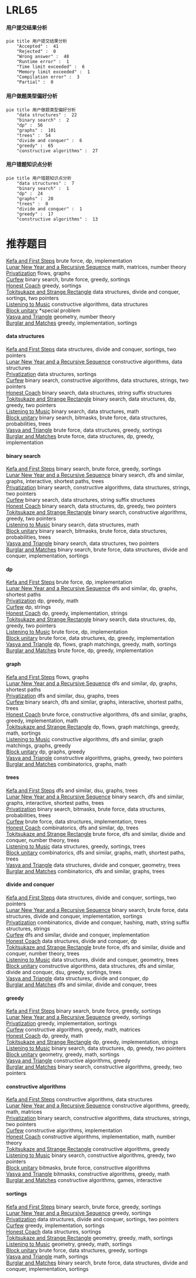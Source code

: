 # LRL65
<!-- tabs:start -->
#### **用户提交结果分析**

```mermaid
pie title 用户提交结果分析
    "Accepted" :  41
    "Rejected" :  0
    "Wrong answer" :  48
    "Runtime error" :  1
    "Time limit exceeded" :  6
    "Memory limit exceeded" :  1
    "Compilation error" :  3
    "Partial" :  0
```
#### **用户做题类型偏好分析**

```mermaid
pie title 用户做题类型偏好分析
    "data structures" :  22
    "binary search" :  2
    "dp" :  56
    "graphs" :  101
    "trees" :  54
    "divide and conquer" :  6
    "greedy" :  65
    "constructive algorithms" :  27
```
#### **用户错题知识点分析**

```mermaid
pie title 用户错题知识点分析
    "data structures" :  7
    "binary search" :  1
    "dp" :  24
    "graphs" :  20
    "trees" :  0
    "divide and conquer" :  1
    "greedy" :  17
    "constructive algorithms" :  13
```
<!-- tabs:end -->
# 推荐题目
[Kefa and First Steps](http://codeforces.com/problemset/problem/580/A)		brute force,
                        dp,
                        implementation		  
[Lunar New Year and a Recursive Sequence](http://codeforces.com/problemset/problem/1106/F)		math,
                        matrices,
                        number theory		  
[Privatization](http://codeforces.com/problemset/problem/212/A)		flows,
                        graphs		  
[Curfew](http://codeforces.com/problemset/problem/949/D)		binary search,
                        brute force,
                        greedy,
                        sortings		  
[Honest Coach](http://codeforces.com/problemset/problem/1360/B)		greedy,
                        sortings		  
[Tokitsukaze and Strange Rectangle](https://codeforces.com/contest/1191/problem/F)		data structures,
                        divide and conquer,
                        sortings,
                        two pointers		  
[Listening to Music](http://codeforces.com/problemset/problem/543/E)		constructive algorithms,
                        data structures		  
[Block unitary](http://codeforces.com/problemset/problem/1115/U3)		*special problem		  
[Vasya and Triangle](https://codeforces.com/contest/1058/problem/D)		geometry,
                        number theory		  
[Burglar and Matches](http://codeforces.com/problemset/problem/16/B)		greedy,
                        implementation,
                        sortings		  
<!-- tabs:start -->
#### **data structures**
[Kefa and First Steps](https://codeforces.com/contest/1191/problem/F)		data structures,
                        divide and conquer,
                        sortings,
                        two pointers		  
[Lunar New Year and a Recursive Sequence](http://codeforces.com/problemset/problem/543/E)		constructive algorithms,
                        data structures		  
[Privatization](http://codeforces.com/problemset/problem/173/E)		data structures,
                        sortings		  
[Curfew](https://codeforces.com/contest/1291/problem/D)		binary search,
                        constructive algorithms,
                        data structures,
                        strings,
                        two pointers		  
[Honest Coach](http://codeforces.com/problemset/problem/232/D)		binary search,
                        data structures,
                        string suffix structures		  
[Tokitsukaze and Strange Rectangle](http://codeforces.com/problemset/problem/1492/C)		binary search,
                        data structures,
                        dp,
                        greedy,
                        two pointers		  
[Listening to Music](http://codeforces.com/problemset/problem/1490/G)		binary search,
                        data structures,
                        math		  
[Block unitary](http://codeforces.com/problemset/problem/1479/D)		binary search,
                        bitmasks,
                        brute force,
                        data structures,
                        probabilities,
                        trees		  
[Vasya and Triangle](http://codeforces.com/problemset/problem/1497/A)		brute force,
                        data structures,
                        greedy,
                        sortings		  
[Burglar and Matches](http://codeforces.com/problemset/problem/1491/C)		brute force,
                        data structures,
                        dp,
                        greedy,
                        implementation		  
#### **binary search**
[Kefa and First Steps](http://codeforces.com/problemset/problem/949/D)		binary search,
                        brute force,
                        greedy,
                        sortings		  
[Lunar New Year and a Recursive Sequence](http://codeforces.com/problemset/problem/1370/F2)		binary search,
                        dfs and similar,
                        graphs,
                        interactive,
                        shortest paths,
                        trees		  
[Privatization](https://codeforces.com/contest/1291/problem/D)		binary search,
                        constructive algorithms,
                        data structures,
                        strings,
                        two pointers		  
[Curfew](http://codeforces.com/problemset/problem/232/D)		binary search,
                        data structures,
                        string suffix structures		  
[Honest Coach](http://codeforces.com/problemset/problem/1492/C)		binary search,
                        data structures,
                        dp,
                        greedy,
                        two pointers		  
[Tokitsukaze and Strange Rectangle](http://codeforces.com/problemset/problem/1463/D)		binary search,
                        constructive algorithms,
                        greedy,
                        two pointers		  
[Listening to Music](http://codeforces.com/problemset/problem/1490/G)		binary search,
                        data structures,
                        math		  
[Block unitary](http://codeforces.com/problemset/problem/1479/D)		binary search,
                        bitmasks,
                        brute force,
                        data structures,
                        probabilities,
                        trees		  
[Vasya and Triangle](http://codeforces.com/problemset/problem/1436/E)		binary search,
                        data structures,
                        two pointers		  
[Burglar and Matches](http://codeforces.com/problemset/problem/1461/D)		binary search,
                        brute force,
                        data structures,
                        divide and conquer,
                        implementation,
                        sortings		  
#### **dp**
[Kefa and First Steps](http://codeforces.com/problemset/problem/580/A)		brute force,
                        dp,
                        implementation		  
[Lunar New Year and a Recursive Sequence](http://codeforces.com/problemset/problem/507/E)		dfs and similar,
                        dp,
                        graphs,
                        shortest paths		  
[Privatization](http://codeforces.com/problemset/problem/1268/B)		dp,
                        greedy,
                        math		  
[Curfew](http://codeforces.com/problemset/problem/808/G)		dp,
                        strings		  
[Honest Coach](http://codeforces.com/problemset/problem/1451/B)		dp,
                        greedy,
                        implementation,
                        strings		  
[Tokitsukaze and Strange Rectangle](http://codeforces.com/problemset/problem/1492/C)		binary search,
                        data structures,
                        dp,
                        greedy,
                        two pointers		  
[Listening to Music](https://codeforces.com/contest/1457/problem/C)		brute force,
                        dp,
                        implementation		  
[Block unitary](http://codeforces.com/problemset/problem/1491/C)		brute force,
                        data structures,
                        dp,
                        greedy,
                        implementation		  
[Vasya and Triangle](http://codeforces.com/problemset/problem/1437/C)		dp,
                        flows,
                        graph matchings,
                        greedy,
                        math,
                        sortings		  
[Burglar and Matches](http://codeforces.com/problemset/problem/1499/B)		brute force,
                        dp,
                        greedy,
                        implementation		  
#### **graph**
[Kefa and First Steps](http://codeforces.com/problemset/problem/212/A)		flows,
                        graphs		  
[Lunar New Year and a Recursive Sequence](http://codeforces.com/problemset/problem/507/E)		dfs and similar,
                        dp,
                        graphs,
                        shortest paths		  
[Privatization](http://codeforces.com/problemset/problem/653/E)		dfs and similar,
                        dsu,
                        graphs,
                        trees		  
[Curfew](http://codeforces.com/problemset/problem/1370/F2)		binary search,
                        dfs and similar,
                        graphs,
                        interactive,
                        shortest paths,
                        trees		  
[Honest Coach](http://codeforces.com/problemset/problem/1487/C)		brute force,
                        constructive algorithms,
                        dfs and similar,
                        graphs,
                        greedy,
                        implementation,
                        math		  
[Tokitsukaze and Strange Rectangle](http://codeforces.com/problemset/problem/1437/C)		dp,
                        flows,
                        graph matchings,
                        greedy,
                        math,
                        sortings		  
[Listening to Music](http://codeforces.com/problemset/problem/1470/D)		constructive algorithms,
                        dfs and similar,
                        graph matchings,
                        graphs,
                        greedy		  
[Block unitary](http://codeforces.com/problemset/problem/1476/C)		dp,
                        graphs,
                        greedy		  
[Vasya and Triangle](http://codeforces.com/problemset/problem/1304/D)		constructive algorithms,
                        graphs,
                        greedy,
                        two pointers		  
[Burglar and Matches](http://codeforces.com/problemset/problem/1475/C)		combinatorics,
                        graphs,
                        math		  
#### **trees**
[Kefa and First Steps](http://codeforces.com/problemset/problem/653/E)		dfs and similar,
                        dsu,
                        graphs,
                        trees		  
[Lunar New Year and a Recursive Sequence](http://codeforces.com/problemset/problem/1370/F2)		binary search,
                        dfs and similar,
                        graphs,
                        interactive,
                        shortest paths,
                        trees		  
[Privatization](http://codeforces.com/problemset/problem/1479/D)		binary search,
                        bitmasks,
                        brute force,
                        data structures,
                        probabilities,
                        trees		  
[Curfew](http://codeforces.com/problemset/problem/1511/C)		brute force,
                        data structures,
                        implementation,
                        trees		  
[Honest Coach](http://codeforces.com/problemset/problem/1499/F)		combinatorics,
                        dfs and similar,
                        dp,
                        trees		  
[Tokitsukaze and Strange Rectangle](http://codeforces.com/problemset/problem/1491/E)		brute force,
                        dfs and similar,
                        divide and conquer,
                        number theory,
                        trees		  
[Listening to Music](http://codeforces.com/problemset/problem/1466/D)		data structures,
                        greedy,
                        sortings,
                        trees		  
[Block unitary](http://codeforces.com/problemset/problem/1495/D)		combinatorics,
                        dfs and similar,
                        graphs,
                        math,
                        shortest paths,
                        trees		  
[Vasya and Triangle](http://codeforces.com/problemset/problem/1303/G)		data structures,
                        divide and conquer,
                        geometry,
                        trees		  
[Burglar and Matches](http://codeforces.com/problemset/problem/1454/E)		combinatorics,
                        dfs and similar,
                        graphs,
                        trees		  
#### **divide and conquer**
[Kefa and First Steps](https://codeforces.com/contest/1191/problem/F)		data structures,
                        divide and conquer,
                        sortings,
                        two pointers		  
[Lunar New Year and a Recursive Sequence](http://codeforces.com/problemset/problem/1461/D)		binary search,
                        brute force,
                        data structures,
                        divide and conquer,
                        implementation,
                        sortings		  
[Privatization](http://codeforces.com/problemset/problem/1466/G)		combinatorics,
                        divide and conquer,
                        hashing,
                        math,
                        string suffix structures,
                        strings		  
[Curfew](http://codeforces.com/problemset/problem/1490/D)		dfs and similar,
                        divide and conquer,
                        implementation		  
[Honest Coach](https://codeforces.com/contest/1483/problem/C)		data structures,
                        divide and conquer,
                        dp		  
[Tokitsukaze and Strange Rectangle](http://codeforces.com/problemset/problem/1491/E)		brute force,
                        dfs and similar,
                        divide and conquer,
                        number theory,
                        trees		  
[Listening to Music](http://codeforces.com/problemset/problem/1303/G)		data structures,
                        divide and conquer,
                        geometry,
                        trees		  
[Block unitary](http://codeforces.com/problemset/problem/1494/D)		constructive algorithms,
                        data structures,
                        dfs and similar,
                        divide and conquer,
                        dsu,
                        greedy,
                        sortings,
                        trees		  
[Vasya and Triangle](http://codeforces.com/problemset/problem/1482/E)		data structures,
                        divide and conquer,
                        dp		  
[Burglar and Matches](http://codeforces.com/problemset/problem/566/C)		dfs and similar,
                        divide and conquer,
                        trees		  
#### **greedy**
[Kefa and First Steps](http://codeforces.com/problemset/problem/949/D)		binary search,
                        brute force,
                        greedy,
                        sortings		  
[Lunar New Year and a Recursive Sequence](http://codeforces.com/problemset/problem/1360/B)		greedy,
                        sortings		  
[Privatization](http://codeforces.com/problemset/problem/16/B)		greedy,
                        implementation,
                        sortings		  
[Curfew](http://codeforces.com/problemset/problem/193/C)		constructive algorithms,
                        greedy,
                        math,
                        matrices		  
[Honest Coach](http://codeforces.com/problemset/problem/1268/B)		dp,
                        greedy,
                        math		  
[Tokitsukaze and Strange Rectangle](http://codeforces.com/problemset/problem/1451/B)		dp,
                        greedy,
                        implementation,
                        strings		  
[Listening to Music](http://codeforces.com/problemset/problem/1492/C)		binary search,
                        data structures,
                        dp,
                        greedy,
                        two pointers		  
[Block unitary](https://codeforces.com/contest/1496/problem/C)		geometry,
                        greedy,
                        math,
                        sortings		  
[Vasya and Triangle](http://codeforces.com/problemset/problem/1493/A)		constructive algorithms,
                        greedy		  
[Burglar and Matches](http://codeforces.com/problemset/problem/1463/D)		binary search,
                        constructive algorithms,
                        greedy,
                        two pointers		  
#### **constructive algorithms**
[Kefa and First Steps](http://codeforces.com/problemset/problem/543/E)		constructive algorithms,
                        data structures		  
[Lunar New Year and a Recursive Sequence](http://codeforces.com/problemset/problem/193/C)		constructive algorithms,
                        greedy,
                        math,
                        matrices		  
[Privatization](https://codeforces.com/contest/1291/problem/D)		binary search,
                        constructive algorithms,
                        data structures,
                        strings,
                        two pointers		  
[Curfew](http://codeforces.com/problemset/problem/1513/A)		constructive algorithms,
                        implementation		  
[Honest Coach](http://codeforces.com/problemset/problem/1419/E)		constructive algorithms,
                        implementation,
                        math,
                        number theory		  
[Tokitsukaze and Strange Rectangle](http://codeforces.com/problemset/problem/1493/A)		constructive algorithms,
                        greedy		  
[Listening to Music](http://codeforces.com/problemset/problem/1463/D)		binary search,
                        constructive algorithms,
                        greedy,
                        two pointers		  
[Block unitary](https://codeforces.com/contest/1456/problem/B)		bitmasks,
                        brute force,
                        constructive algorithms		  
[Vasya and Triangle](http://codeforces.com/problemset/problem/1492/D)		bitmasks,
                        constructive algorithms,
                        greedy,
                        math		  
[Burglar and Matches](https://codeforces.com/contest/1504/problem/D)		constructive algorithms,
                        games,
                        interactive		  
#### **sortings**
[Kefa and First Steps](http://codeforces.com/problemset/problem/949/D)		binary search,
                        brute force,
                        greedy,
                        sortings		  
[Lunar New Year and a Recursive Sequence](http://codeforces.com/problemset/problem/1360/B)		greedy,
                        sortings		  
[Privatization](https://codeforces.com/contest/1191/problem/F)		data structures,
                        divide and conquer,
                        sortings,
                        two pointers		  
[Curfew](http://codeforces.com/problemset/problem/16/B)		greedy,
                        implementation,
                        sortings		  
[Honest Coach](http://codeforces.com/problemset/problem/173/E)		data structures,
                        sortings		  
[Tokitsukaze and Strange Rectangle](https://codeforces.com/contest/1496/problem/C)		geometry,
                        greedy,
                        math,
                        sortings		  
[Listening to Music](http://codeforces.com/problemset/problem/1495/A)		geometry,
                        greedy,
                        math,
                        sortings		  
[Block unitary](http://codeforces.com/problemset/problem/1497/A)		brute force,
                        data structures,
                        greedy,
                        sortings		  
[Vasya and Triangle](http://codeforces.com/problemset/problem/1427/A)		math,
                        sortings		  
[Burglar and Matches](http://codeforces.com/problemset/problem/1461/D)		binary search,
                        brute force,
                        data structures,
                        divide and conquer,
                        implementation,
                        sortings		  
<!-- tabs:end -->
